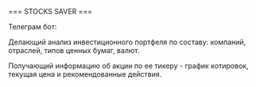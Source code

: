 === STOCKS SAVER ===

Телеграм бот:

Делающий анализ инвестиционного портфеля по составу: компаний, отраслей, типов ценных бумаг, валют.

Получающий информацию об акции по ее тикеру - график котировок, текущая цена и рекомендованные действия.

